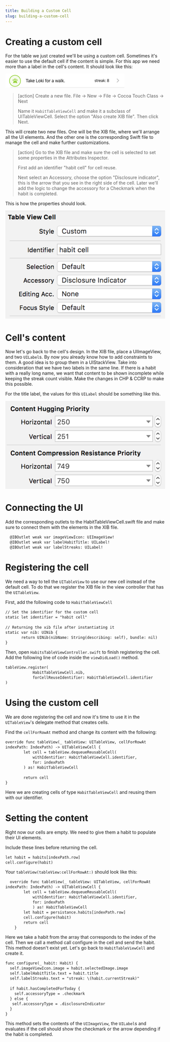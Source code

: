 ```yaml
---
title: Building a Custom Cell
slug: building-a-custom-cell
---
```


# Creating a custom cell

For the table we just created we'll be using a custom cell. Sometimes it's easier to use the default cell if the content is simple. For this app we need more than a label in the cell's content. It should look like this:

![Cell](assets/Cell.png "custom cell")

> [action]
> Create a new file. File -> New -> File -> Cocoa Touch Class -> Next
>
> Name it `HabitTableViewCell` and make it a subclass of UITableViewCell. Select the option "Also create XIB file". Then click Next.

This will create two new files. One will be the XIB file, where we'll arrange all the UI elements. And the other one is the corresponding Swift file to manage the cell and make further customizations.

> [action]
> Go to the XIB file and make sure the cell is selected to set some properties in the Attributes Inspector.
>
> First add an identifier "habit cell" for cell reuse.
>
>Next select an Accessory, choose the option "Disclosure indicator", this is the arrow that you see in the right side of the cell. Later we'll add the logic to change the accessory for a Checkmark when the habit is completed.

This is how the properties should look.

![cellProperties](assets/cellProperties.png "cell properties")

# Cell's content

Now let's go back to the cell's design. In the XIB file, place a UIImageView, and two `UILabel`s. By now you already know how to add constraints to them. A good idea is to group them in a UIStackView. Take into consideration that we have two labels in the same line. If there is a habit with a really long name, we want that content to be shown incomplete while keeping the streak count visible. Make the changes in CHP & CCRP to make this possible.

For the title label, the values for this `UILabel` should be something like this.

![constraints](assets/constraints.png "constraints")

# Connecting the UI

Add the corresponding outlets to the HabitTableViewCell.swift file and make sure to connect them with the elements in the XIB file.

```
  @IBOutlet weak var imageViewIcon: UIImageView!
  @IBOutlet weak var labelHabitTitle: UILabel!
  @IBOutlet weak var labelStreaks: UILabel!
```

# Registering the cell

We need a way to tell the `UITableView` to use our new cell instead of the default cell. To do that we register the XIB file in the view controller that has the `UITableView`.

First, add the following code to `HabitTableViewCell`

```
// Set the identifier for the custom cell
static let identifier = "habit cell"

// Returning the xib file after instantiating it
static var nib: UINib {
       return UINib(nibName: String(describing: self), bundle: nil)
}
```

Then, open `HabitsTableViewController.swift` to finish registering the cell.
Add the following line of code inside the `viewDidLoad()` method.

```
tableView.register(
            HabitTableViewCell.nib,
            forCellReuseIdentifier: HabitTableViewCell.identifier
)
```

# Using the custom cell

We are done registering the cell and now it's time to use it in the `UITableView`'s delegate method that creates cells.

Find the `cellForRowAt` method and change its content with the following:

```
override func tableView(_ tableView: UITableView, cellForRowAt indexPath: IndexPath) -> UITableViewCell {
        let cell = tableView.dequeueReusableCell(
            withIdentifier: HabitTableViewCell.identifier,
            for: indexPath
        ) as! HabitTableViewCell

        return cell
}
```

Here we are creating cells of type `HabitTableViewCell` and reusing them with our identifier.

# Setting the content

Right now our cells are empty. We need to give them a habit to populate their UI elements.

Include these lines before returning the cell.

```
let habit = habits[indexPath.row]
cell.configure(habit)
```

Your `tableView(tableView:cellForRowAt:)` should look like this:

```
  override func tableView(_ tableView: UITableView, cellForRowAt indexPath: IndexPath) -> UITableViewCell {
        let cell = tableView.dequeueReusableCell(
            withIdentifier: HabitTableViewCell.identifier,
            for: indexPath
            ) as! HabitTableViewCell
        let habit = persistance.habits[indexPath.row]
        cell.configure(habit)
        return cell
    }
```

Here we take a habit from the array that corresponds to the index of the cell. Then we call a method call configure in the cell and send the habit. This method doesn't exist yet. Let's go back to `HabitTableViewCell` and create it.

```
func configure(_ habit: Habit) {
  self.imageViewIcon.image = habit.selectedImage.image
  self.labelHabitTitle.text = habit.title
  self.labelStreaks.text = "streak: \(habit.currentStreak)"

  if habit.hasCompletedForToday {
    self.accessoryType = .checkmark
  } else {
   self.accessoryType = .disclosureIndicator
  }
}
```

This method sets the contents of the `UIImageView`, the `UILabel`s and evaluates if the cell should show the checkmark or the arrow depending if the habit is completed.

